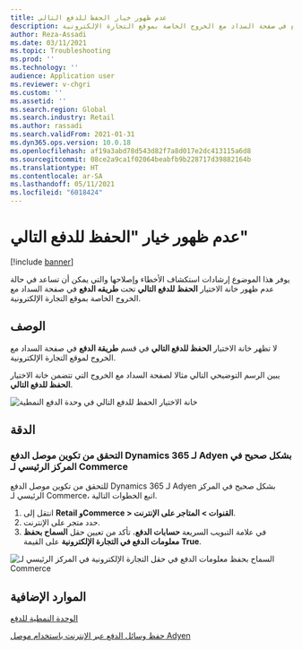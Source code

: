 ```yaml
---
title: عدم ظهور خيار الحفظ للدفع التالي
description: يوفر هذا الموضوع إرشادات استكشاف الأخطاء وإصلاحها والتي يمكن أن تساعد في حالة عدم ظهور خانة الاختيار الحفظ للدفع التالي تحت طريقه الدفع في صفحة السداد مع الخروج الخاصة بموقع التجارة الإلكترونية.
author: Reza-Assadi
ms.date: 03/11/2021
ms.topic: Troubleshooting
ms.prod: ''
ms.technology: ''
audience: Application user
ms.reviewer: v-chgri
ms.custom: ''
ms.assetid: ''
ms.search.region: Global
ms.search.industry: Retail
ms.author: rassadi
ms.search.validFrom: 2021-01-31
ms.dyn365.ops.version: 10.0.18
ms.openlocfilehash: af19a3abd78d543d82f7a8d017e2dc413115a6d8
ms.sourcegitcommit: 08ce2a9ca1f02064beabfb9b228717d39882164b
ms.translationtype: HT
ms.contentlocale: ar-SA
ms.lasthandoff: 05/11/2021
ms.locfileid: "6018424"
---
```

# <a name="save-for-my-next-payment-option-doesnt-appear"></a>عدم ظهور خيار "الحفظ للدفع التالي"

[!include [banner](../../includes/banner.md)]

يوفر هذا الموضوع إرشادات استكشاف الأخطاء وإصلاحها والتي يمكن أن تساعد في حالة عدم ظهور خانة الاختيار **الحفظ للدفع التالي** تحت **طريقه الدفع** في صفحة السداد مع الخروج الخاصة بموقع التجارة الإلكترونية.

## <a name="description"></a>الوصف

لا تظهر خانة الاختيار **الحفظ للدفع التالي** في قسم **طريقة الدفع** في صفحة السداد مع الخروج لموقع التجارة الإلكترونية.

يبين الرسم التوضيحي التالي مثالا لصفحة السداد مع الخروج التي تتضمن خانة الاختيار **الحفظ للدفع التالي**.

![خانة الاختيار الحفظ للدفع التالي في وحدة الدفع النمطية](media/payment-module-save-payment.jpg)

## <a name="resolution"></a>الدقة

### <a name="verify-that-the-dynamics-365-payment-connector-for-adyen-is-correctly-configured-in-commerce-headquarters"></a>التحقق من تكوين موصل الدفع Dynamics 365 لـ Adyen بشكل صحيح في المركز الرئيسي لـ Commerce

للتحقق من تكوين موصل الدفع Dynamics 365 لـ Adyen بشكل صحيح في المركز الرئيسي لـ Commerce، اتبع الخطوات التالية.

1. انتقل إلى **Retail وCommerce \> القنوات \> المتاجر على الإنترنت**.
1. حدد متجر على الإنترنت.
1. في علامة التبويب السريعة **حسابات الدفع**، تأكد من تعيين حقل **السماح بحفظ معلومات الدفع في التجارة الإلكترونية** على القيمة **True**.

![السماح بحفظ معلومات الدفع في حقل التجارة الإلكترونية في المركز الرئيسي لـ Commerce](media/payment-connector-save-payment.jpg)

## <a name="additional-resources"></a>الموارد الإضافية

[الوحدة النمطية للدفع](../payment-module.md)

[حفظ وسائل الدفع عبر الإنترنت باستخدام موصل Adyen](../dev-itpro/adyen-connector-listPI.md)
